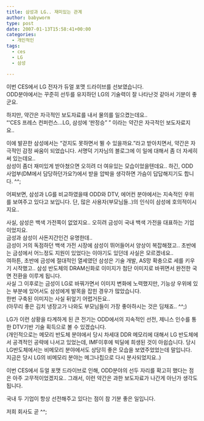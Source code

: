 ```yaml
---
title: 삼성과 LG.. 재미있는 관계
author: babyworm
type: post
date: 2007-01-13T15:58:41+00:00
categories:
  - 개인적인
tags:
  - ces
  - LG
  - 삼성

---
```

이번 CES에서 LG 전자가 듀얼 포맷 드라이브를 선보였습니다.  
ODD분야에서는 꾸준히 선두를 유지하던 LG의 기술력이 잘 나타난것 같아서 기분이 좋군요. 

하지만, 약간은 자극적인 보도자료를 내서 물의를 일으켰는데요..  
&#8220;&#8216;CES 프레스 컨퍼런스…LG, 삼성에 &#8216;판정승&#8221; &#8221; 이라는 약간은 자극적인 보도자료지요..

이에 발끈한 삼성에서는 &#8220;걷지도 못하면서 뛸 수 있을까요.&#8221;라고 받아치면서, 약간은 자극적인 감정 싸움이 되었습니다. 서명덕 기자님의 블로그에 이 일에 대해서 좀 더 자세히 써 있는데요..  
삼성이 좀더 재미있게 받아쳤으면 오히려 더 여유있는 모습이었을텐데요.. 하긴, ODD 사업부(DM에서 담당하던가요?)에서 받을 압박을 생각하면 가슴이 답답해지기도 합니다. ^^; 

어찌보면, 삼성과 LG를 비교하였을때 ODD와 DTV, 에어컨 분야에서는 지속적인 우위를 보여주고 있다고 보입니다. 단, 많은 사용자(부모님들..)의 인식이 삼성에 호의적이시지요..

사실, 삼성은 백색 가전쪽이 없었지요.. 오히려 금성이 국내 백색 가전을 대표하는 기업이었지요.  
금성과 삼성이 사돈지간인건 유명한데..  
금성이 거의 독점하던 백색 가전 시장에 삼성이 뛰어들어서 양상이 복잡해졌고.. 초반에는 금성에서 어느정도 지원이 있었다는 이야기도 있던데 사실은 모르겠네요..  
여하튼, 초반에 금성에 절대적인 열세였던 삼성은 기술 개발, AS망 확충으로 세를 키우기 시작했고.. 삼성 반도체의 DRAM신화로 이미지가 첨단 이미지로 바뀌면서 완전한 국면 전환을 이루게 됩니다.  
사실 그 이후로는 금성이 LG로 바꿔가면서 이미지 변화에 노력했지만, 기능상 우위에 있는 부분에 있어서도 삼성에게 발목을 잡힌 경우가 많았습니다.  
한번 구축된 이미지는 사실 뒤엎기 어렵거든요..  
(아무리 좋은 김치 냉장고가 나와도 부모님들이 가장 좋아하시는 것은 딤채죠.. ^^;)

LG가 이런 상황을 타계하게 된 큰 전기는 ODD에서의 지속적인 선전, 제니스 인수를 통한 DTV기반 기술 획득으로 볼 수 있겠습니다.  
(개인적으로는 메모리 반도체 분야에서 당시 차세대 DDR 메모리에 대해서 LG 반도체에서 공격적인 공략에 나서고 있었는데, IMF이후에 빅딜에 희생된 것이 아쉽습니다. 당시 LG반도체에서는 비메모리 분야에서도 상당히 좋은 모습을 보였주었었는데 말입니다. 지금은 당시 LG의 비메모리 분야는 메그나칩으로 다시 분사되었지요..)

이번 CES에서 듀얼 포맷 드라이브로 인해, ODD분야의 선두 자리를 확고히 했다는 점은 아주 고무적이었겠지요.. 그래서, 이런 약간은 과한 보도자료가 나간게 아닌가 생각도 됩니다. 

국내 두 기업이 항상 선전해주고 있다는 점이 참 기분 좋은 일입니다. 

저희 회사도 곧 ^^;